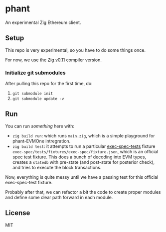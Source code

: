 # phant

An experimental Zig Ethereum client.

## Setup

This repo is very experimental, so you have to do some things once.

For now, we use the [Zig v0.11](https://ziglang.org/download/) compiler version.

### Initialize git submodules

After pulling this repo for the first time, do:
1. `git submodule init`
2. `git submodule update -v`

## Run

You can run _something_ here with:
- `zig build run`: which runs `main.zig`, which is a simple playground for phant-EVMOne intregration.
- `zig build test`: it attempts to run a particular [exec-spec-tests](https://github.com/ethereum/execution-spec-tests) fixture `exec-spec/tests/fixtures/exec-spec/fixture.json`, which is an official spec test fixture. This does a bunch of decoding into EVM types, creates a `statedb` with pre-state (and post-state for posterior check), and tries to execute the block transactions.

Now, everything is quite messy until we have a passing test for this official exec-spec-test fixture.

Probably after that, we can refactor a bit the code to create proper modules and define some clear path forward in each module.

## License

MIT
